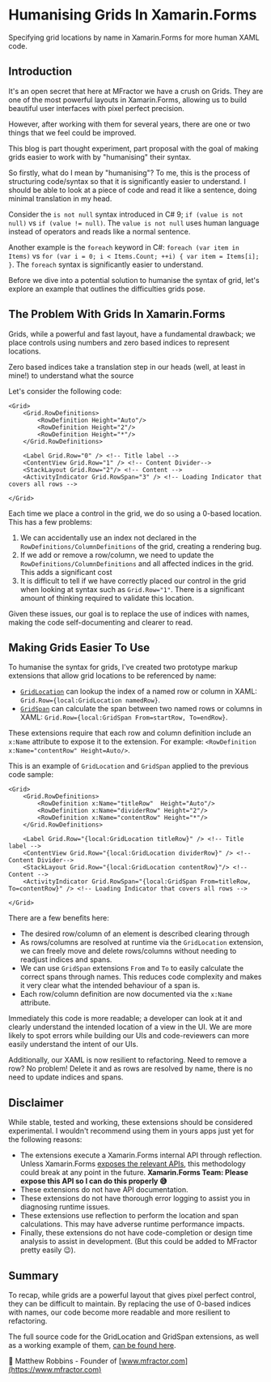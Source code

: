 # Humanising Grids In Xamarin.Forms

Specifying grid locations by name in Xamarin.Forms for more human XAML code.

## Introduction

It's an open secret that here at MFractor we have a crush on Grids. They are one of the most powerful layouts in Xamarin.Forms, allowing us to build beautiful user interfaces with pixel perfect precision.

However, after working with them for several years, there are one or two things that we feel could be improved.

This blog is part thought experiment, part proposal with the goal of making grids easier to work with by "humanising" their syntax.

So firstly, what do I mean by "humanising"? To me, this is the process of structuring code/syntax so that it is significantly easier to understand. I should be able to look at a piece of code and read it like a sentence, doing minimal translation in my head.

Consider the `is not null` syntax introduced in C# 9; `if (value is not null)` vs `if (value != null)`. The `value is not null` uses human language instead of operators and reads like a normal sentence.

Another example is the `foreach` keyword in C#: `foreach (var item in Items)` vs `for (var i = 0; i < Items.Count; ++i) { var item = Items[i]; }`. The `foreach` syntax is significantly easier to understand.

Before we dive into a potential solution to humanise the syntax of grid, let's explore an example that outlines the difficulties grids pose.

## The Problem With Grids In Xamarin.Forms

Grids, while a powerful and fast layout, have a fundamental drawback; we place controls using numbers and zero based indices to represent locations.

Zero based indices take a translation step in our heads (well, at least in mine!) to understand what the source

Let's consider the following code:

```
<Grid>
    <Grid.RowDefinitions>
        <RowDefinition Height="Auto"/>
        <RowDefinition Height="2"/>
        <RowDefinition Height="*"/>
    </Grid.RowDefinitions>

    <Label Grid.Row="0" /> <!-- Title label -->
    <ContentView Grid.Row="1" /> <!-- Content Divider-->
    <StackLayout Grid.Row="2"/> <!-- Content -->
    <ActivityIndicator Grid.RowSpan="3" /> <!-- Loading Indicator that covers all rows -->

</Grid>
```

Each time we place a control in the grid, we do so using a 0-based location. This has a few problems:

 1. We can accidentally use an index not declared in the `RowDefinitions/ColumnDefinitions` of the grid, creating a rendering bug.
 2. If we add or remove a row/column, we need to update the `RowDefinitions/ColumnDefinitions` and all affected indices in the grid. This adds a significant cost
 3. It is difficult to tell if we have correctly placed our control in the grid when looking at syntax such as `Grid.Row="1"`. There is a significant amount of thinking required to validate this location.

Given these issues, our goal is to replace the use of indices with names, making the code self-documenting and clearer to read.

## Making Grids Easier To Use

To humanise the syntax for grids, I've created two prototype markup extensions that allow grid locations to be referenced by name:

 * [`GridLocation`](https://github.com/matthewrdev/Xamarin.Forms.GridLocationExtension/blob/main/GridLocationMarkupExtension/GridLocationExtension.cs) can lookup the index of a named row or column in XAML: `Grid.Row={local:GridLocation namedRow}`.
 * [`GridSpan`](https://github.com/matthewrdev/Xamarin.Forms.GridLocationExtension/blob/main/GridLocationMarkupExtension/GridSpanExtension.cs) can calculate the span between two named rows or columns in XAML: `Grid.Row={local:GridSpan From=startRow, To=endRow}`.

These extensions require that each row and column definition include an `x:Name` attribute to expose it to the extension. For example: `<RowDefinition x:Name="contentRow" Height=Auto/>`.

This is an example of `GridLocation` and `GridSpan` applied to the previous code sample:

```
<Grid>
    <Grid.RowDefinitions>
        <RowDefinition x:Name="titleRow"  Height="Auto"/>
        <RowDefinition x:Name="dividerRow" Height="2"/>
        <RowDefinition x:Name="contentRow" Height="*"/>
    </Grid.RowDefinitions>

    <Label Grid.Row="{local:GridLocation titleRow}" /> <!-- Title label -->
    <ContentView Grid.Row="{local:GridLocation dividerRow}" /> <!-- Content Divider-->
    <StackLayout Grid.Row="{local:GridLocation contentRow}"/> <!-- Content -->
    <ActivityIndicator Grid.RowSpan="{local:GridSpan From=titleRow, To=contentRow}" /> <!-- Loading Indicator that covers all rows -->

</Grid>
```

There are a few benefits here:

 * The desired row/column of an element is described clearing through
 * As rows/columns are resolved at runtime via the `GridLocation` extension, we can freely move and delete rows/columns without needing to readjust indices and spans.
 * We can use `GridSpan` extensions `From` and `To` to easily calculate the correct spans through names. This reduces code complexity and makes it very clear what the intended behaviour of a span is.
* Each row/column definition are now documented via the `x:Name` attribute.

Immediately this code is more readable; a developer can look at it and clearly understand the intended location of a view in the UI. We are more likely to spot errors while building our UIs and code-reviewers can more easily understand the intent of our UIs.

Additionally, our XAML is now resilient to refactoring. Need to remove a row? No problem! Delete it and as rows are resolved by name, there is no need to update indices and spans.

## Disclaimer

While stable, tested and working, these extensions should be considered experimental. I wouldn't recommend using them in yours apps just yet for the following reasons:

 * The extensions execute a Xamarin.Forms internal API through reflection. Unless Xamarin.Forms [exposes the relevant APIs](https://github.com/xamarin/Xamarin.Forms/blob/release-4.8.0-sr6/Xamarin.Forms.Core/IProvideParentValues.cs), this methodology could break at any point in the future. **Xamarin.Forms Team: Please expose this API so I can do this properly 😅**
 * These extensions do not have API documentation.
 * These extensions do not have thorough error logging to assist you in diagnosing runtime issues.
 * These extensions use reflection to perform the location and span calculations. This may have adverse runtime performance impacts.
 * Finally, these extensions do not have code-completion or design time analysis to assist in development. (But this could be added to MFractor pretty easily 😉).

## Summary

To recap, while grids are a powerful layout that gives pixel perfect control, they can be difficult to maintain. By replacing the use of 0-based indices with names, our code become more readable and more resilient to refactoring.

The full source code for the GridLocation and GridSpan extensions, as well as a working example of them, [can be found here](https://github.com/matthewrdev/Xamarin.Forms.GridLocationExtension).

🤙 Matthew Robbins - Founder of [www.mfractor.com](https://www.mfractor.com)
